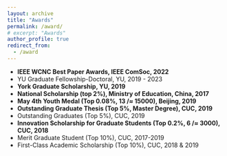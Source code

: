 ```yaml
---
layout: archive
title: "Awards"
permalink: /award/
# excerpt: "Awards"
author_profile: true
redirect_from: 
  - /award
---
```


* **IEEE WCNC Best Paper Awards, IEEE ComSoc, 2022**
* YU Graduate Fellowship-Doctoral, YU, 2019 - 2023
* **York Graduate Scholarship, YU, 2019**
* **National Scholarship (top 2%), Ministry of Education, China, 2017**
* **May 4th Youth Medal (Top 0.08%, 13 /$\approx$ 15000), Beijing, 2019**
* **Outstanding Graduate Thesis (Top 5%, Master Degree), CUC, 2019**
* Outstanding Graduates (Top 5%), CUC, 2019
* **Innovation Scholarship for Graduate Students (Top 0.2%, 6 /$\approx$ 3000), CUC, 2018**
* Merit Graduate Student (Top 10%), CUC, 2017-2019
* First-Class Academic Scholarship (Top 10%), CUC, 2018 & 2019


